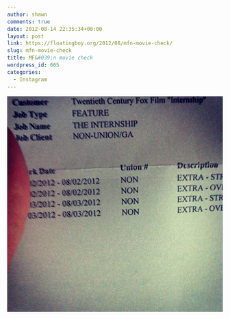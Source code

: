 ```yaml
---
author: shawn
comments: true
date: 2012-08-14 22:35:34+00:00
layout: post
link: https://floatingboy.org/2012/08/mfn-movie-check/
slug: mfn-movie-check
title: MF&#039;n movie check
wordpress_id: 665
categories:
  - Instagram
---
```


![MF'n movie check](/assets/media/2012/08/94bdd0d0e65611e18abf22000a1e9f9a_7.jpg)
